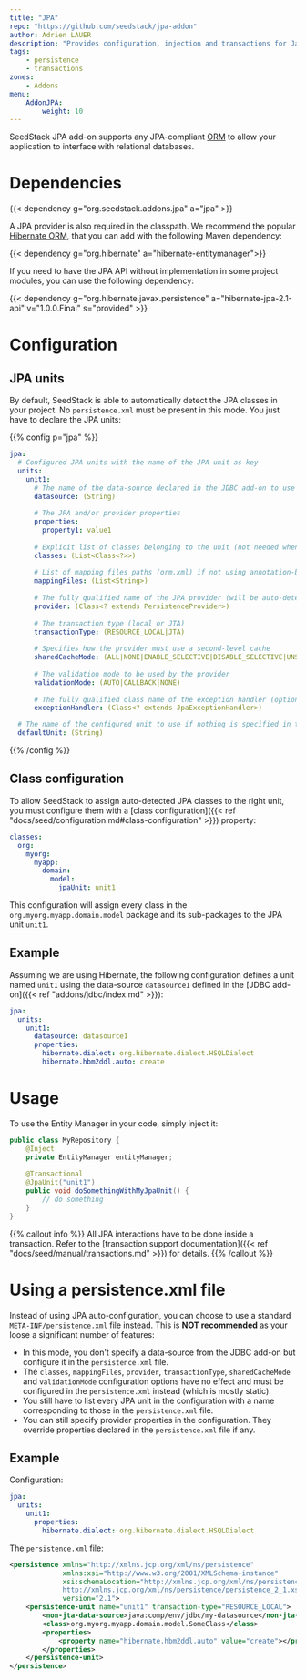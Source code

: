 ```yaml
---
title: "JPA"
repo: "https://github.com/seedstack/jpa-addon"
author: Adrien LAUER
description: "Provides configuration, injection and transactions for Java Persistence API."
tags:
    - persistence
    - transactions
zones:
    - Addons
menu:
    AddonJPA:
        weight: 10
---
```


SeedStack JPA add-on supports any JPA-compliant [ORM](https://en.wikipedia.org/wiki/Object-relational_mapping) to allow 
your application to interface with relational databases.<!--more--> 

# Dependencies

{{< dependency g="org.seedstack.addons.jpa" a="jpa" >}}

A JPA provider is also required in the classpath. We recommend the popular [Hibernate ORM](http://hibernate.org/orm/), that
you can add with the following Maven dependency:

{{< dependency g="org.hibernate" a="hibernate-entitymanager">}}

If you need to have the JPA API without implementation in some project modules, you can use the following dependency:
 
{{< dependency g="org.hibernate.javax.persistence" a="hibernate-jpa-2.1-api" v="1.0.0.Final" s="provided" >}}
 
# Configuration

## JPA units

By default, SeedStack is able to automatically detect the JPA classes in your project. No `persistence.xml` must be present
in this mode. You just have to declare the JPA units:

{{% config p="jpa" %}}
```yaml
jpa:
  # Configured JPA units with the name of the JPA unit as key
  units: 
    unit1:
      # The name of the data-source declared in the JDBC add-on to use
      datasource: (String)
      
      # The JPA and/or provider properties
      properties:
        property1: value1
      
      # Explicit list of classes belonging to the unit (not needed when using auto-detection)
      classes: (List<Class<?>>)
      
      # List of mapping files paths (orm.xml) if not using annotation-based mapping 
      mappingFiles: (List<String>)
      
      # The fully qualified name of the JPA provider (will be auto-detected if not specified)
      provider: (Class<? extends PersistenceProvider>)
      
      # The transaction type (local or JTA)
      transactionType: (RESOURCE_LOCAL|JTA)
      
      # Specifies how the provider must use a second-level cache
      sharedCacheMode: (ALL|NONE|ENABLE_SELECTIVE|DISABLE_SELECTIVE|UNSPECIFIED)
      
      # The validation mode to be used by the provider
      validationMode: (AUTO|CALLBACK|NONE)
      
      # The fully qualified class name of the exception handler (optional)
      exceptionHandler: (Class<? extends JpaExceptionHandler>)

  # The name of the configured unit to use if nothing is specified in the '@JpaUnit' annotation    
  defaultUnit: (String)
```
{{% /config %}}   
 
## Class configuration

To allow SeedStack to assign auto-detected JPA classes to the right unit, you must configure them with a [class configuration]({{< ref "docs/seed/configuration.md#class-configuration" >}}) 
property:

```yaml
classes:
  org:
    myorg:
      myapp:
        domain:
          model:
            jpaUnit: unit1
```

This configuration will assign every class in the `org.myorg.myapp.domain.model` package and its sub-packages to the 
JPA unit `unit1`.

## Example

Assuming we are using Hibernate, the following configuration defines a unit named `unit1` using the data-source 
`datasource1` defined in the [JDBC add-on]({{< ref "addons/jdbc/index.md" >}}):

```yaml
jpa:
  units:
    unit1:
      datasource: datasource1
      properties:
        hibernate.dialect: org.hibernate.dialect.HSQLDialect
        hibernate.hbm2ddl.auto: create
```

# Usage

To use the Entity Manager in your code, simply inject it:

```java
public class MyRepository {
    @Inject
    private EntityManager entityManager;
    
    @Transactional
    @JpaUnit("unit1")
    public void doSomethingWithMyJpaUnit() {
        // do something
    }
}
```

{{% callout info %}}
All JPA interactions have to be done inside a transaction. Refer to the [transaction support documentation]({{< ref "docs/seed/manual/transactions.md" >}}) for details. 
{{% /callout %}}

# Using a persistence.xml file

Instead of using JPA auto-configuration, you can choose to use a standard `META-INF/persistence.xml` file instead.
This is **NOT recommended** as your loose a significant number of features: 
 
* In this mode, you don't specify a data-source from the JDBC add-on but configure it in the `persistence.xml` file. 
* The `classes`, `mappingFiles`, `provider`, `transactionType`, `sharedCacheMode` and `validationMode` configuration options
have no effect and must be configured in the `persistence.xml` instead (which is mostly static).
* You still have to list every JPA unit in the configuration with a name corresponding to those in the `persistence.xml` file.
* You can still specify provider properties in the configuration. They override properties declared in the `persistence.xml`
file if any.

## Example

Configuration:

```yaml
jpa:
  units:
    unit1:
      properties:
        hibernate.dialect: org.hibernate.dialect.HSQLDialect
```

The `persistence.xml` file:

```xml
<persistence xmlns="http://xmlns.jcp.org/xml/ns/persistence"
             xmlns:xsi="http://www.w3.org/2001/XMLSchema-instance"
             xsi:schemaLocation="http://xmlns.jcp.org/xml/ns/persistence
             http://xmlns.jcp.org/xml/ns/persistence/persistence_2_1.xsd"
             version="2.1">
    <persistence-unit name="unit1" transaction-type="RESOURCE_LOCAL">
        <non-jta-data-source>java:comp/env/jdbc/my-datasource</non-jta-data-source>
        <class>org.myorg.myapp.domain.model.SomeClass</class>
        <properties>
            <property name="hibernate.hbm2ddl.auto" value="create"></property>
        </properties>
    </persistence-unit>
</persistence>
```